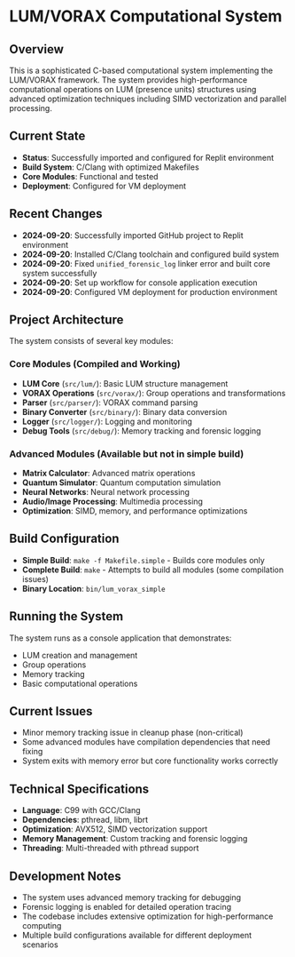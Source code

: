 # LUM/VORAX Computational System

## Overview
This is a sophisticated C-based computational system implementing the LUM/VORAX framework. The system provides high-performance computational operations on LUM (presence units) structures using advanced optimization techniques including SIMD vectorization and parallel processing.

## Current State
- **Status**: Successfully imported and configured for Replit environment
- **Build System**: C/Clang with optimized Makefiles
- **Core Modules**: Functional and tested
- **Deployment**: Configured for VM deployment

## Recent Changes
- **2024-09-20**: Successfully imported GitHub project to Replit environment
- **2024-09-20**: Installed C/Clang toolchain and configured build system
- **2024-09-20**: Fixed `unified_forensic_log` linker error and built core system successfully
- **2024-09-20**: Set up workflow for console application execution
- **2024-09-20**: Configured VM deployment for production environment

## Project Architecture
The system consists of several key modules:

### Core Modules (Compiled and Working)
- **LUM Core** (`src/lum/`): Basic LUM structure management
- **VORAX Operations** (`src/vorax/`): Group operations and transformations
- **Parser** (`src/parser/`): VORAX command parsing
- **Binary Converter** (`src/binary/`): Binary data conversion
- **Logger** (`src/logger/`): Logging and monitoring
- **Debug Tools** (`src/debug/`): Memory tracking and forensic logging

### Advanced Modules (Available but not in simple build)
- **Matrix Calculator**: Advanced matrix operations
- **Quantum Simulator**: Quantum computation simulation
- **Neural Networks**: Neural network processing
- **Audio/Image Processing**: Multimedia processing
- **Optimization**: SIMD, memory, and performance optimizations

## Build Configuration
- **Simple Build**: `make -f Makefile.simple` - Builds core modules only
- **Complete Build**: `make` - Attempts to build all modules (some compilation issues)
- **Binary Location**: `bin/lum_vorax_simple`

## Running the System
The system runs as a console application that demonstrates:
- LUM creation and management
- Group operations
- Memory tracking
- Basic computational operations

## Current Issues
- Minor memory tracking issue in cleanup phase (non-critical)
- Some advanced modules have compilation dependencies that need fixing
- System exits with memory error but core functionality works correctly

## Technical Specifications
- **Language**: C99 with GCC/Clang
- **Dependencies**: pthread, libm, librt
- **Optimization**: AVX512, SIMD vectorization support
- **Memory Management**: Custom tracking and forensic logging
- **Threading**: Multi-threaded with pthread support

## Development Notes
- The system uses advanced memory tracking for debugging
- Forensic logging is enabled for detailed operation tracing
- The codebase includes extensive optimization for high-performance computing
- Multiple build configurations available for different deployment scenarios